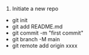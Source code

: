1. Initiate a new repo
- git init
- git add README.md
- git commit -m "first commit"
- git branch -M main
- git remote add origin xxxx